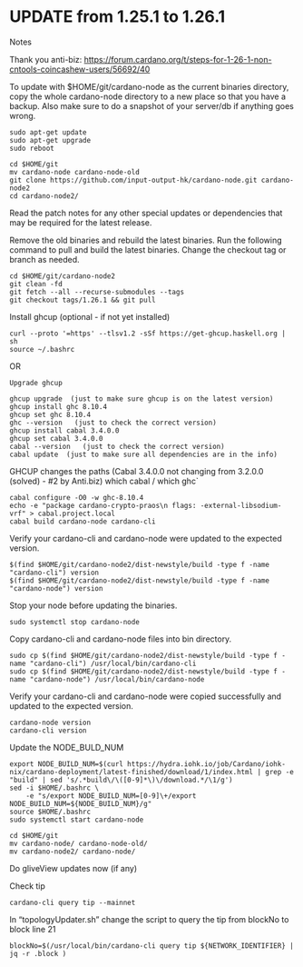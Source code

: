 # UPDATE from 1.25.1 to 1.26.1
Notes

Thank you anti-biz:
https://forum.cardano.org/t/steps-for-1-26-1-non-cntools-coincashew-users/56692/40

To update with $HOME/git/cardano-node as the current binaries directory, copy the whole cardano-node directory to a new place so that you have a backup. Also make sure to do a snapshot of your server/db if anything goes wrong.
```
sudo apt-get update
sudo apt-get upgrade
sudo reboot
```

```
cd $HOME/git
mv cardano-node cardano-node-old
git clone https://github.com/input-output-hk/cardano-node.git cardano-node2
cd cardano-node2/
```

Read the patch notes for any other special updates or dependencies that may be required for the latest release.

Remove the old binaries and rebuild the latest binaries. Run the following command to pull and build the latest binaries. Change the checkout tag or branch as needed.
```
cd $HOME/git/cardano-node2
git clean -fd
git fetch --all --recurse-submodules --tags
git checkout tags/1.26.1 && git pull
```

Install ghcup (optional - if not yet installed)
```
curl --proto '=https' --tlsv1.2 -sSf https://get-ghcup.haskell.org | sh
source ~/.bashrc
```

OR 
```
Upgrade ghcup
```

```
ghcup upgrade  (just to make sure ghcup is on the latest version)
ghcup install ghc 8.10.4
ghcup set ghc 8.10.4
ghc --version   (just to check the correct version)
ghcup install cabal 3.4.0.0
ghcup set cabal 3.4.0.0
cabal --version   (just to check the correct version)
cabal update  (just to make sure all dependencies are in the info)
```
GHCUP changes the paths (Cabal 3.4.0.0 not changing from 3.2.0.0 (solved) - #2 by Anti.biz) which cabal / which ghc`

```
cabal configure -O0 -w ghc-8.10.4
echo -e "package cardano-crypto-praos\n flags: -external-libsodium-vrf" > cabal.project.local
cabal build cardano-node cardano-cli
```

Verify your cardano-cli and cardano-node were updated to the expected version.
```
$(find $HOME/git/cardano-node2/dist-newstyle/build -type f -name "cardano-cli") version
$(find $HOME/git/cardano-node2/dist-newstyle/build -type f -name "cardano-node") version
```

Stop your node before updating the binaries.
```
sudo systemctl stop cardano-node
```

Copy cardano-cli and cardano-node files into bin directory.
```
sudo cp $(find $HOME/git/cardano-node2/dist-newstyle/build -type f -name "cardano-cli") /usr/local/bin/cardano-cli
sudo cp $(find $HOME/git/cardano-node2/dist-newstyle/build -type f -name "cardano-node") /usr/local/bin/cardano-node
```

Verify your cardano-cli and cardano-node were copied successfully and updated to the expected version.
```
cardano-node version
cardano-cli version
```

Update the NODE_BULD_NUM
```
export NODE_BUILD_NUM=$(curl https://hydra.iohk.io/job/Cardano/iohk-nix/cardano-deployment/latest-finished/download/1/index.html | grep -e "build" | sed 's/.*build\/\([0-9]*\)\/download.*/\1/g')
sed -i $HOME/.bashrc \
    -e "s/export NODE_BUILD_NUM=[0-9]\+/export NODE_BUILD_NUM=${NODE_BUILD_NUM}/g"
source $HOME/.bashrc
sudo systemctl start cardano-node
```

```
cd $HOME/git
mv cardano-node/ cardano-node-old/
mv cardano-node2/ cardano-node/
```

Do gliveView updates now (if any)

Check tip
```
cardano-cli query tip --mainnet
```

In “topologyUpdater.sh” change the script to query the tip from blockNo to block line 21
```
blockNo=$(/usr/local/bin/cardano-cli query tip ${NETWORK_IDENTIFIER} | jq -r .block )
```
